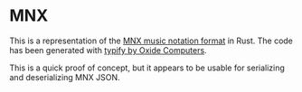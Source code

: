 # MNX

This is a representation of the [MNX music notation format] in Rust.
The code has been generated with [typify by Oxide Computers].

This is a quick proof of concept,
but it appears to be usable for serializing and deserializing MNX JSON.

[MNX music notation format]: https://w3c.github.io/mnx/docs/
[typify by Oxide Computers]: https://github.com/oxidecomputer/typify
